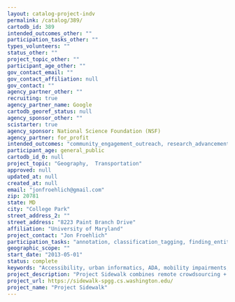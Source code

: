 ```yaml
---
layout: catalog-project-indv
permalink: /catalog/389/
cartodb_id: 389
intended_outcomes_other: ""
participation_tasks_other: ""
types_volunteers: ""
status_other: ""
project_topic_other: ""
participant_age_other: ""
gov_contact_email: ""
gov_contact_affiliation: null
gov_contact: ""
agency_partner_other: ""
recruiting: true
agency_partner_name: Google
cartodb_georef_status: null
agency_sponsor_other: ""
scistarter: true
agency_sponsor: National Science Foundation (NSF)
agency_partner: for_profit
intended_outcomes: "community_engagement_outreach, research_advancement"
participant_age: general_public
cartodb_id_0: null
project_topic: "Geography,  Transportation"
approved: null
updated_at: null
created_at: null
email: "jonfroehlich@gmail.com"
zip: 20781
state: MD
city: "College Park"
street_address_2: ""
street_address: "8223 Paint Branch Drive"
affiliation: "University of Maryland"
project_contact: "Jon Froehlich"
participation_tasks: "annotation, classification_tagging, finding_entities, identification"
geographic_scope: ""
start_date: "2013-05-01"
status: complete
keywords: "Accessibility, urban informatics, ADA, mobility impairments, wheelchair access"
project_description: "Project Sidewalk combines remote crowdsourcing + machine learning to map the accessibility of the world. Crowd workers virtually walk through cities labeling inaccessible areas. Collected data is used to generate new, accessibility-aware mapping tools and train machine learning algorithms."
project_url: https://sidewalk-spgg.cs.washington.edu/
project_name: "Project Sidewalk"
---
```

